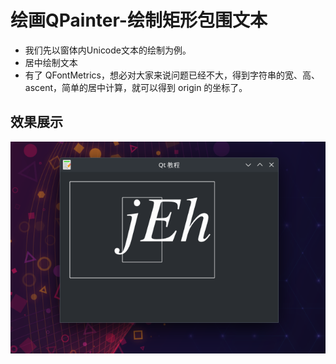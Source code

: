 # 绘画QPainter-绘制矩形包围文本
- 我们先以窗体内Unicode文本的绘制为例。
- 居中绘制文本
- 有了 QFontMetrics，想必对大家来说问题已经不大，得到字符串的宽、高、ascent，简单的居中计算，就可以得到 origin 的坐标了。

## 效果展示
![](./images/2023-08-05_18-10.png)

